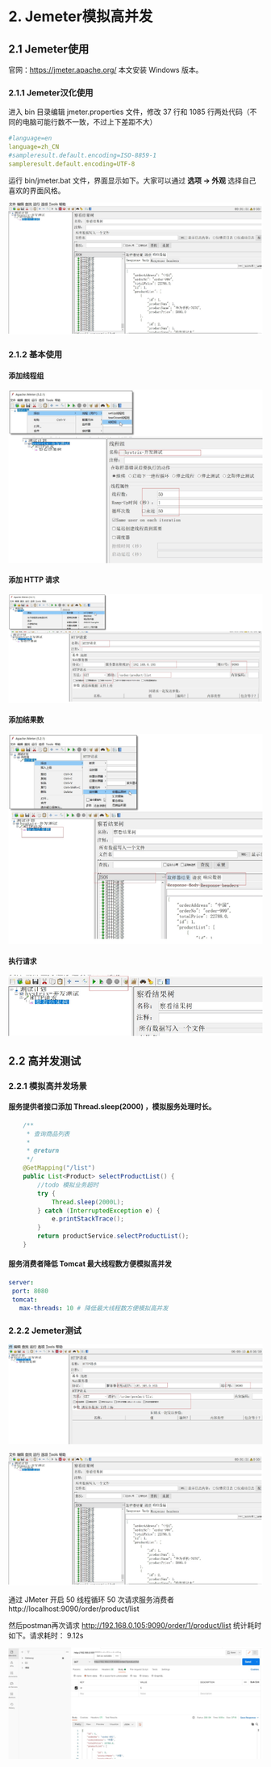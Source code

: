 # 2. Jemeter模拟高并发

## 2.1 Jemeter使用

官网：https://jmeter.apache.org/ 本文安装 Windows 版本。

### 2.1.1 Jemeter汉化使用

进入 bin 目录编辑 jmeter.properties 文件，修改 37 行和 1085 行两处代码（不同的电脑可能行数不一致，不过上下差距不大）

```yml
#language=en
language=zh_CN
#sampleresult.default.encoding=ISO-8859-1
sampleresult.default.encoding=UTF-8
```

运行 bin/jmeter.bat 文件，界面显示如下。大家可以通过 **选项 → 外观** 选择自己喜欢的界面风格。

<a data-fancybox title=" Jemeter使用" href="./image/JMeter01.jpg">![Jemeter使用](./image/JMeter01.jpg)</a>

### 2.1.2 基本使用

#### 添加线程组
<a data-fancybox title=" Jemeter使用" href="./image/JMeter02.jpg">![Jemeter使用](./image/JMeter02.jpg)</a>

#### 添加 HTTP 请求
<a data-fancybox title=" Jemeter使用" href="./image/JMeter03.jpg">![Jemeter使用](./image/JMeter03.jpg)</a>

#### 添加结果数
<a data-fancybox title=" Jemeter使用" href="./image/JMeter04.jpg">![Jemeter使用](./image/JMeter04.jpg)</a>

#### 执行请求

<a data-fancybox title=" Jemeter使用" href="./image/JMeter05.jpg">![Jemeter使用](./image/JMeter05.jpg)</a>

## 2.2 高并发测试

### 2.2.1 模拟高并发场景

#### 服务提供者接口添加 Thread.sleep(2000) ，模拟服务处理时长。

```java
    /**
     * 查询商品列表
     *
     * @return
     */
    @GetMapping("/list")
    public List<Product> selectProductList() {
        //todo 模拟业务超时
        try {
            Thread.sleep(2000L);
        } catch (InterruptedException e) {
            e.printStackTrace();
        }
        return productService.selectProductList();
    }
```
#### 服务消费者降低 Tomcat 最大线程数方便模拟高并发

```yml
server:
 port: 8080
 tomcat:
   max-threads: 10 # 降低最大线程数方便模拟高并发
```

### 2.2.2 Jemeter测试

<a data-fancybox title=" Jemeter使用" href="./image/JMeter06.jpg">![Jemeter使用](./image/JMeter06.jpg)</a>


<a data-fancybox title=" Jemeter使用" href="./image/JMeter01.jpg">![Jemeter使用](./image/JMeter01.jpg)</a>


通过 JMeter 开启 50 线程循环 50 次请求服务消费者 http://localhost:9090/order/product/list 
 
然后postman再次请求 http://192.168.0.105:9090/order/1/product/list 统计耗时如下。请求耗时： 9.12s

<a data-fancybox title=" Jemeter使用" href="./image/Postman.jpg">![Jemeter使用](./image/Postman.jpg)</a>
